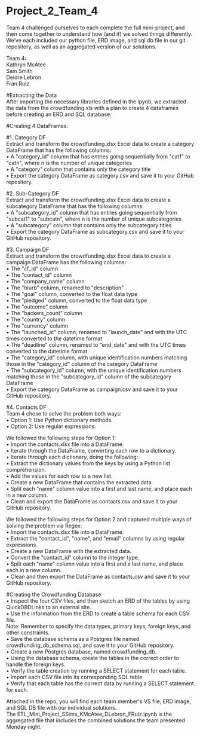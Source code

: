 # Project_2_Team_4
Team 4 challenged ourselves to each complete the full mini-project, and then come together to understand how (and if) we solved things differently.  
We’ve each included our python file, ERD image, and sql db file in our git repository, as well as an aggregated version of our solutions.  

Team 4:  
Kathryn McAtee  
Sam Smith  
Deidre Lebron  
Fran Ruiz  

#Extracting the Data  
After importing the necessary libraries defined in the ipynb, we extracted the data from the crowdfunding.xls with a plan to create 4 dataframes before creating an ERD and SQL database.

#Creating 4 DataFrames:  

#1. Category DF  
Extract and transform the crowdfunding.xlsx Excel data to create a category DataFrame that has the following columns:  
• A "category_id" column that has entries going sequentially from "cat1" to "catn", where n is the number of unique categories  
• A "category" column that contains only the category title  
• Export the category DataFrame as category.csv and save it to your GitHub repository.  

#2. Sub-Category DF  
Extract and transform the crowdfunding.xlsx Excel data to create a subcategory DataFrame that has the following columns:  
• A "subcategory_id" column that has entries going sequentially from "subcat1" to "subcatn", where n is the number of unique subcategories  
• A "subcategory" column that contains only the subcategory titles  
• Export the category DataFrame as subcategory.csv and save it to your GitHub repository.  

#3. Campaign DF  
Extract and transform the crowdfunding.xlsx Excel data to create a campaign DataFrame has the following columns:  
• The "cf_id" column  
• The "contact_id" column  
• The "company_name" column  
• The "blurb" column, renamed to "description"  
• The "goal" column, converted to the float data type  
• The "pledged" column, converted to the float data type  
• The "outcome" column  
• The "backers_count" column  
• The "country" column  
• The "currency" column  
• The "launched_at" column, renamed to "launch_date" and with the UTC times converted to the datetime format  
• The "deadline" column, renamed to "end_date" and with the UTC times converted to the datetime format  
• The "category_id" column, with unique identification numbers matching those in the "category_id" column of the category DataFrame  
• The "subcategory_id" column, with the unique identification numbers matching those in the "subcategory_id" column of the subcategory DataFrame  
• Export the category DataFrame as campaign.csv and save it to your GitHub repository.  

#4. Contacts DF  
Team 4 chose to solve the problem both ways:  
• Option 1: Use Python dictionary methods.  
• Option 2: Use regular expressions.  

We followed the following steps for Option 1:  
• Import the contacts.xlsx file into a DataFrame.  
• Iterate through the DataFrame, converting each row to a dictionary.  
• Iterate through each dictionary, doing the following:  
• Extract the dictionary values from the keys by using a Python list comprehension.  
• Add the values for each row to a new list.  
• Create a new DataFrame that contains the extracted data.  
• Split each "name" column value into a first and last name, and place each in a new column.  
• Clean and export the DataFrame as contacts.csv and save it to your GitHub repository.  

We followed the following steps for Option 2 and captured multiple ways of solving the problem via Regex:  
• Import the contacts.xlsx file into a DataFrame.  
• Extract the "contact_id", "name", and "email" columns by using regular expressions.  
• Create a new DataFrame with the extracted data.  
• Convert the "contact_id" column to the integer type.  
• Split each "name" column value into a first and a last name, and place each in a new column.  
• Clean and then export the DataFrame as contacts.csv and save it to your GitHub repository.  

#Creating the Crowdfunding Database  
• Inspect the four CSV files, and then sketch an ERD of the tables by using QuickDBDLinks to an external site.    
• Use the information from the ERD to create a table schema for each CSV file.  
Note: Remember to specify the data types, primary keys, foreign keys, and other constraints.   
• Save the database schema as a Postgres file named crowdfunding_db_schema.sql, and save it to your GitHub repository.  
• Create a new Postgres database, named crowdfunding_db.  
• Using the database schema, create the tables in the correct order to handle the foreign keys.  
• Verify the table creation by running a SELECT statement for each table.  
• Import each CSV file into its corresponding SQL table.  
• Verify that each table has the correct data by running a SELECT statement for each.  

Attached in the repo, you will find each team member's VS file, ERD image, and SQL DB file with our individual solutions.   
The ETL_Mini_Project_SSims_KMcAtee_DLebron_FRuiz.ipynb is the aggregated file that includes the combined solutions the team presented Monday night.  


